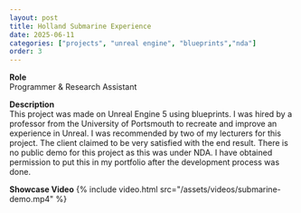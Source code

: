 ```yaml
---
layout: post
title: Holland Submarine Experience
date: 2025-06-11
categories: ["projects", "unreal engine", "blueprints","nda"]
order: 3
---
```


**Role**
<br> Programmer & Research Assistant

**Description**
<br>This project was made on Unreal Engine 5 using blueprints. I was hired by
a professor from the University of Portsmouth to recreate and improve an experience
in Unreal. I was recommended by two of my lecturers for this project. The client
claimed to be very satisfied with the end result. There is no public demo for this
project as this was under NDA. I have obtained permission to put this in my portfolio
after the development process was done.

**Showcase Video**
{% include video.html src="/assets/videos/submarine-demo.mp4" %}